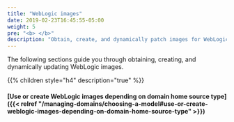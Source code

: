 ```yaml
---
title: "WebLogic images"
date: 2019-02-23T16:45:55-05:00
weight: 5
pre: "<b> </b>"
description: "Obtain, create, and dynamically patch images for WebLogic Server or Fusion Middleware Infrastructure deployments."
---
```

The following sections guide you through obtaining, creating, and dynamically updating WebLogic images.

{{% children style="h4" description="true" %}}

#### [Use or create WebLogic images depending on domain home source type]({{< relref "/managing-domains/choosing-a-model#use-or-create-weblogic-images-depending-on-domain-home-source-type" >}})
